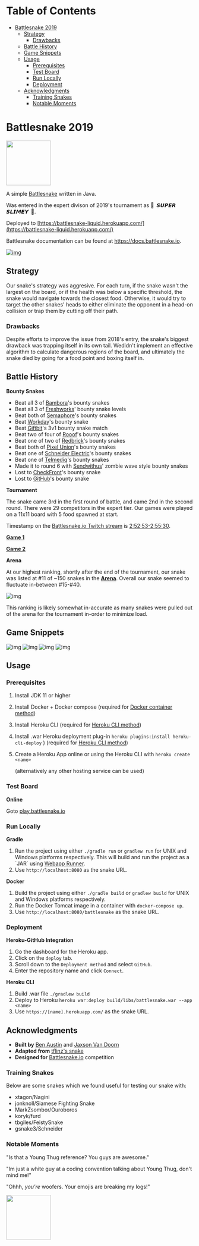 
# Table of Contents

-   [Battlesnake 2019](#org7a845bc)
    -   [Strategy](#org3ada019)
        -   [Drawbacks](#org94fdead)
    -   [Battle History](#org3a447d3)
    -   [Game Snippets](#org667c41f)
    -   [Usage](#orgde93732)
        -   [Prerequisites](#org37b2efb)
        -   [Test Board](#orgdb070fe)
        -   [Run Locally](#org52bee51)
        -   [Deployment](#org8fd235d)
    -   [Acknowledgments](#orge9015a3)
        -   [Training Snakes](#org23ee626)
        -   [Notable Moments](#orgec2b967)



<a id="org7a845bc"></a>

# Battlesnake 2019

<img height="120" width="120" src="screenshots/advanced.png" />

A simple [Battlesnake](https://www.battlesnake.io) written in Java.

Was entered in the expert divison of 2019's tournament as ****🐍 ‏‏‎ 𝙎𝙐𝙋𝙀𝙍 𝙎𝙇𝙄𝙈𝙀𝙔 ‏‏‎ 🐍****.

Deployed to [https://battlesnake-liquid.herokuapp.com/](https://battlesnake-liquid.herokuapp.com/)

Battlesnake documentation can be found at <https://docs.battlesnake.io>.

[![img](https://www.herokucdn.com/deploy/button.png)](https://heroku.com/deploy)


<a id="org3ada019"></a>

## Strategy

Our snake's strategy was aggresive. For each turn, if the snake wasn't
the largest on the board, or if the health was below a specific
threshold, the snake would navigate towards the closest food. Otherwise,
it would try to target the other snakes' heads to either eliminate the
opponent in a head-on collision or trap them by cutting off their path.


<a id="org94fdead"></a>

### Drawbacks

Despite efforts to improve the issue from 2018's entry, the snake's biggest
drawback was trapping itself in its own tail. Wedidn't implement an effective
algorithm to calculate dangerous regions of the board, and ultimately the
snake died by going for a food point and boxing itself in.


<a id="org3a447d3"></a>

## Battle History

**Bounty Snakes**

-   Beat all 3 of [Bambora](https://www.bambora.com/en/ca/)'s bounty snakes
-   Beat all 3 of [Freshworks](https://freshworks.io/)' bounty snake levels
-   Beat both of [Semaphore](https://semaphoresolutions.com/)'s bounty snakes
-   Beat [Workday](https://www.workday.com/)'s bounty snake
-   Beat [Giftbit](https://www.giftbit.com/)'s 3v1 bounty snake match
-   Beat two of four of [Rooof](https://www.rooof.com/)'s bounty snakes
-   Beat one of two of [Redbrick](https://rdbrck.com/)'s bounty snakes
-   Beat both of [Pixel Union](https://www.pixelunion.net/)'s bounty snakes
-   Beat one of [Schneider Electric](https://www.schneider-electric.ca/en/)'s bounty snakes
-   Beat one of [Telmediq](https://www.telmediq.com/)'s bounty snakes
-   Made it to round 6 with [Sendwithus](https://www.sendwithus.com/)' zombie wave style bounty snakes
-   Lost to [CheckFront](https://www.checkfront.com/)'s bounty snake
-   Lost to [GitHub](https://github.com)'s bounty snake

**Tournament**

The snake came 3rd in the first round of battle, and came 2nd in the second round. There were 29
competitors in the expert tier.  Our games were played on a 11x11 board with 5 food spawned at start.

Timestamp on the [Battlesnake.io Twitch stream](https://www.twitch.tv/videos/389395340) is [2:52:53-2:55:30](https://www.twitch.tv/videos/389395340?t=02h52m53s).

**[Game 1](https://clips.twitch.tv/SoftDepressedWebDAESuppy)**

**[Game 2](https://clips.twitch.tv/CoyRelentlessFiddleheadsSoBayed)**

**Arena**

At our highest ranking, shortly after the end of the tournament,
our snake was listed at #11 of ~150 snakes in the **[Arena](https://play.battlesnake.io/leaderboard/)**.
Overall our snake seemed to fluctuate in-between #15-#40.

![img](./screenshots/arena.png)

This ranking is likely somewhat in-accurate as many snakes were
pulled out of the arena for the tournament in-order to minimize load.


<a id="org667c41f"></a>

## Game Snippets

![img](./screenshots/snake-win-1.gif) ![img](./screenshots/snake-win-2.gif)
![img](./screenshots/snake-win-7.gif) ![img](./screenshots/snake-win-6.gif)


<a id="orgde93732"></a>

## Usage


<a id="org37b2efb"></a>

### Prerequisites

1.  Install JDK 11 or higher
2.  Install Docker + Docker compose (required for [Docker container method](#org3ff4c85))
3.  Install Heroku CLI (required for [Heroku CLI method](#org08feee7))
4.  Install .war Heroku deployment plug-in `heroku plugins:install heroku-cli-deploy` ) (required for [Heroku CLI method](#org08feee7))
5.  Create a Heroku App online or using the Heroku CLI with `heroku create <name>`

    (alternatively any other hosting service can be used)


<a id="orgdb070fe"></a>

### Test Board

**Online**

Goto [play.battlesnake.io](https://play.battlesnake.io)


<a id="org52bee51"></a>

### Run Locally

**Gradle**

1.  Run the project using either `./gradle run` or `gradlew run` for UNIX and Windows platforms respectively.  This will build and run the project as a \`JAR\` using [Webapp Runner](https://github.com/jsimone/webapp-runner).
2.  Use `http://localhost:8080` as the snake URL.

**Docker**
<a id="org3ff4c85"></a>

1.  Build the project using either `./gradle build` or `gradlew build` for UNIX and Windows platforms respectively.
2.  Run the Docker Tomcat image in a container with `docker-compose up`.
3.  Use `http://localhost:8080/battlesnake` as the snake URL.


<a id="org8fd235d"></a>

### Deployment

**Heroku-GitHub Integration**

1.  Go the dashboard for the Heroku app.
2.  Click on the `deploy` tab.
3.  Scroll down to the `Deployment method` and select `GitHub`.
4.  Enter the repository name and click `Connect`.

**Heroku CLI**
<a id="org08feee7"></a>

1.  Build .war file `./gradlew build`
2.  Deploy to Heroku `heroku war:deploy build/libs/battlesnake.war --app <name>`
3.  Use `https://[name].herokuapp.com/` as the snake URL.


<a id="orge9015a3"></a>

## Acknowledgments

-   **Built by** [Ben Austin](https://github.com/austinben) and [Jaxson Van Doorn](https://github.com/woofers)
-   **Adapted from** [tflinz's snake](https://github.com/tflinz/BasicBattleSnake2018)
-   **Designed for** [Battlesnake.io](https://github.com/battlesnakeio) competition


<a id="org23ee626"></a>

### Training Snakes

Below are some snakes which we found useful for testing our snake with:

-   xtagon/Nagini
-   jonknoll/Siamese Fighting Snake
-   MarkZsombor/Ouroboros
-   koryk/furd
-   tbgiles/FeistySnake
-   gsnake3/Schneider


<a id="orgec2b967"></a>

### Notable Moments

"Is that a Young Thug reference? You guys are awesome."

"Im just a white guy at a coding convention talking about
Young Thug, don't mind me!"

"Ohhh, *you're* woofers. Your emojis are breaking my logs!"

<img align="left" height="120" width="120" src="screenshots/advanced.png" />

